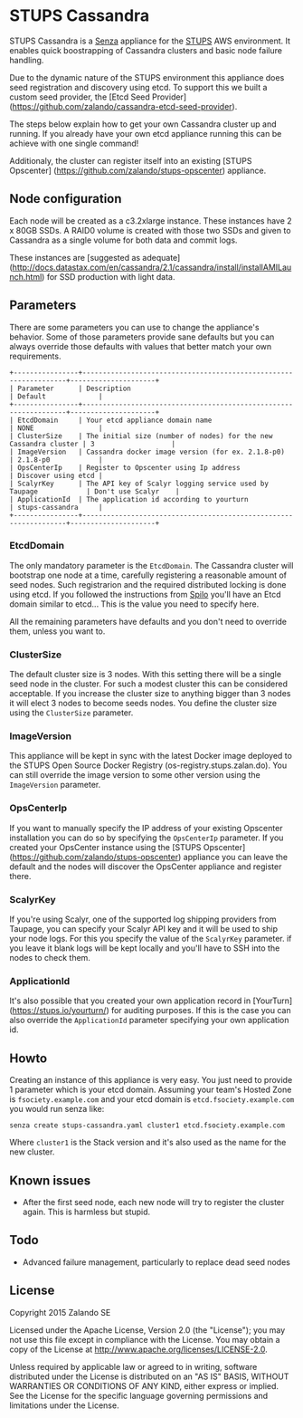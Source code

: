 # STUPS Cassandra

STUPS Cassandra is a [Senza](https://stups.io/senza/) appliance for the 
[STUPS](https://stups.io) AWS environment.
It enables quick boostrapping of Cassandra clusters and basic node failure handling.

Due to the dynamic nature of the STUPS environment this appliance does seed 
registration and discovery using etcd. To support this we built a custom seed
provider, the [Etcd Seed Provider]
(https://github.com/zalando/cassandra-etcd-seed-provider).

The steps below explain how to get your own Cassandra cluster up and running.
If you already have your own etcd appliance running this can be achieve with
one single command!

Additionaly, the cluster can register itself into an existing [STUPS Opscenter]
(https://github.com/zalando/stups-opscenter) appliance.

## Node configuration

Each node will be created as a c3.2xlarge instance. These instances have 
2 x 80GB SSDs. A RAID0 volume is created with those two SSDs and given to
Cassandra as a single volume for both data and commit logs.

These instances are [suggested as adequate]
(http://docs.datastax.com/en/cassandra/2.1/cassandra/install/installAMILaunch.html)
for SSD production with light data.

## Parameters

There are some parameters you can use to change the appliance's behavior. Some
of those parameters provide sane defaults but you can always override those
defaults with values that better match your own requirements.

    +----------------+------------------------------------------------------------------+---------------------+
    | Parameter      | Description                                                      | Default             |
    +----------------+------------------------------------------------------------------+---------------------+
    | EtcdDomain     | Your etcd appliance domain name                                  | NONE                |
    | ClusterSize    | The initial size (number of nodes) for the new Cassandra cluster | 3                   |
    | ImageVersion   | Cassandra docker image version (for ex. 2.1.8-p0)                | 2.1.8-p0            |
    | OpsCenterIp    | Register to Opscenter using Ip address                           | Discover using etcd |
    | ScalyrKey      | The API key of Scalyr logging service used by Taupage            | Don't use Scalyr    |
    | ApplicationId  | The application id according to yourturn                         | stups-cassandra     |
    +----------------+------------------------------------------------------------------+---------------------+

### EtcdDomain

The only mandatory parameter is the ``EtcdDomain``. The Cassandra cluster will 
bootstrap one node at a time, carefully registering a reasonable amount of seed
nodes. Such registrarion and the required distributed locking is done using etcd.
If you followed the instructions from 
[Spilo](http://spilo.readthedocs.org/en/latest/user-guide/deploy_etcd/) 
you'll have an Etcd domain similar to etcd.<my-team-name>.<domain>.
This is the value you need to specify here.

All the remaining parameters have defaults and you don't need to override them,
unless you want to. 

### ClusterSize

The default cluster size is 3 nodes. With this setting there will be a single
seed node in the cluster. For such a modest cluster this can be considered
acceptable. If you increase the cluster size to anything bigger than 3 nodes it
will elect 3 nodes to become seeds nodes. You define the cluster size using the
``ClusterSize`` parameter.

### ImageVersion

This appliance will be kept in sync with the latest Docker image deployed to the
STUPS Open Source Docker Registry (os-registry.stups.zalan.do). You can still
override the image version to some other version using the ``ImageVersion`` parameter.

### OpsCenterIp

If you want to manually specify the IP address of your existing Opscenter
installation you can do so by specifying the ``OpsCenterIp`` parameter. If you
created your OpsCenter instance using the [STUPS Opscenter]
(https://github.com/zalando/stups-opscenter) appliance you can leave the default
and the nodes will discover the OpsCenter appliance and register there.

### ScalyrKey

If you're using Scalyr, one of the supported log shipping providers from Taupage, 
you can specify your Scalyr API key and it will be used to ship your node logs.
For this you specify the value of the ``ScalyrKey`` parameter. if you leave it 
blank logs will be kept locally and you'll have to SSH into the nodes to check them.

### ApplicationId

It's also possible that you created your own application record in [YourTurn]
(https://stups.io/yourturn/) for auditing purposes. If this is the case you 
can also override the ``ApplicationId`` parameter specifying your own 
application id.

## Howto

Creating an instance of this appliance is very easy. You just need to provide 1
parameter which is your etcd domain. Assuming your team's Hosted Zone is
``fsociety.example.com`` and your etcd domain is ``etcd.fsociety.example.com``
you would run senza like:

    senza create stups-cassandra.yaml cluster1 etcd.fsociety.example.com
    
Where ``cluster1`` is the Stack version and it's also used as the name 
for the new cluster.


## Known issues

- After the first seed node, each new node will try to register the cluster again. This is harmless but stupid.

## Todo

- Advanced failure management, particularly to replace dead seed nodes

## License

Copyright 2015 Zalando SE

Licensed under the Apache License, Version 2.0 (the "License"); you may not use this file except in compliance with the License. You may obtain a copy of the License at http://www.apache.org/licenses/LICENSE-2.0.

Unless required by applicable law or agreed to in writing, software distributed under the License is distributed on an "AS IS" BASIS, WITHOUT WARRANTIES OR CONDITIONS OF ANY KIND, either express or implied. See the License for the specific language governing permissions and limitations under the License.
